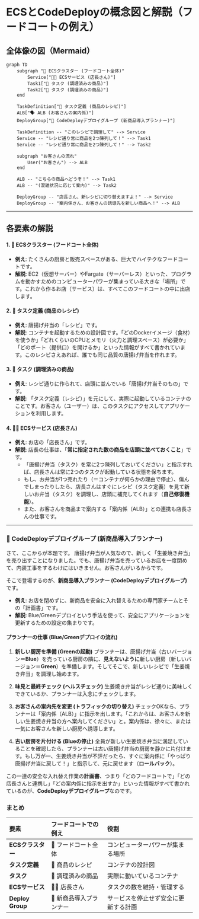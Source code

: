 # ECSとCodeDeployの概念図と解説（フードコートの例え）

## 全体像の図（Mermaid）

```mermaid
graph TD
    subgraph "🏢 ECSクラスター (フードコート全体)"
        Service["👨‍🍳 ECSサービス (店長さん)"]
        Task1["🍱 タスク (調理済みの商品)"]
        Task2["🍱 タスク (調理済みの商品)"]
    end

    TaskDefinition["📝 タスク定義 (商品のレシピ)"]
    ALB["🗣️ ALB (お客さんの案内係)"]
    DeployGroup["👷 CodeDeployデプロイグループ (新商品導入プランナー)"]

    TaskDefinition -- "このレシピで調理して" --> Service
    Service -- "レシピ通り常に商品を2つ陳列して！" --> Task1
    Service -- "レシピ通り常に商品を2つ陳列して！" --> Task2

    subgraph "お客さんの流れ"
        User("お客さん") --> ALB
    end
    
    ALB -- "こちらの商品へどうぞ！" --> Task1
    ALB -- "(混雑状況に応じて案内)" --> Task2

    DeployGroup -- "店長さん、新レシピに切り替えますよ！" --> Service
    DeployGroup -- "案内係さん、お客さんの誘導先を新しい商品へ！" --> ALB
```

---

## 各要素の解説

#### 1. 🏢 ECSクラスター (フードコート全体)
*   **例え**: たくさんの厨房と販売スペースがある、巨大でハイテクなフードコートです。
*   **解説**: EC2（仮想サーバー）やFargate（サーバーレス）といった、プログラムを動かすためのコンピューターパワーが集まっている大きな「場所」です。これから作るお店（サービス）は、すべてこのフードコートの中に出店します。

#### 2. 📝 タスク定義 (商品のレシピ)
*   **例え**: 唐揚げ弁当の「レシピ」です。
*   **解説**: コンテナを起動するための設計図です。「どのDockerイメージ（食材）を使うか」「どれくらいのCPUとメモリ（火力と調理スペース）が必要か」「どのポート（提供口）を開けるか」といった情報がすべて書かれています。このレシピさえあれば、誰でも同じ品質の唐揚げ弁当を作れます。

#### 3. 🍱 タスク (調理済みの商品)
*   **例え**: レシピ通りに作られて、店頭に並んでいる「唐揚げ弁当そのもの」です。
*   **解説**: 「タスク定義（レシピ）」を元にして、実際に起動しているコンテナのことです。お客さん（ユーザー）は、このタスクにアクセスしてアプリケーションを利用します。

#### 4. 👨‍🍳 ECSサービス (店長さん)
*   **例え**: お店の「店長さん」です。
*   **解説**: 店長の仕事は、「**常に指定された数の商品を店頭に並べておくこと**」です。
    *   「唐揚げ弁当（タスク）を常に2つ陳列しておいてください」と指示すれば、店長さんは常に2つのタスクが起動している状態を保ちます。
    *   もし、お弁当が1つ売れたり（＝コンテナが何らかの理由で停止）、傷んでしまったりしたら、店長さんはすぐにレシピ（タスク定義）を見て新しいお弁当（タスク）を調理し、店頭に補充してくれます（**自己修復機能**）。
    *   また、お客さんを商品まで案内する「案内係（ALB）」との連携も店長さんの仕事です。

---

### 🚀 CodeDeployデプロイグループ (新商品導入プランナー)

さて、ここからが本題です。
唐揚げ弁当が人気なので、新しく「生姜焼き弁当」を売り出すことになりました。でも、唐揚げ弁当を売っているお店を一度閉めて、内装工事をするわけにはいきません。お客さんがいるからです。

そこで登場するのが、**新商品導入プランナー (CodeDeployデプロイグループ)** です。

*   **例え**: お店を閉めずに、新商品を安全に入れ替えるための専門家チームとその「計画書」です。
*   **解説**: Blue/Greenデプロイという手法を使って、安全にアプリケーションを更新するための設定の集まりです。

#### プランナーの仕事 (Blue/Greenデプロイの流れ)

1.  **新しい厨房を準備 (Greenの起動)**
    プランナーは、唐揚げ弁当（古いバージョン＝**Blue**）を売っている厨房の隣に、**見えないように**新しい厨房（新しいバージョン＝**Green**）を準備します。そしてそこで、新しいレシピで「生姜焼き弁当」を調理し始めます。

2.  **味見と最終チェック (ヘルスチェック)**
    生姜焼き弁当がレシピ通りに美味しくできているか、プランナーは入念にチェックします。

3.  **お客さんの案内先を変更 (トラフィックの切り替え)**
    チェックOKなら、プランナーは「案内係（ALB）」に指示を出します。「これからは、お客さんを新しい生姜焼き弁当の方へ案内してください」と。案内係は、徐々に、または一気にお客さんを新しい厨房へ誘導します。

4.  **古い厨房を片付ける (Blueの停止)**
    全員が新しい生姜焼き弁当に満足していることを確認したら、プランナーは古い唐揚げ弁当の厨房を静かに片付けます。もし万が一、生姜焼き弁当が不評だったら、すぐに案内係に「やっぱり唐揚げ弁当に戻して！」と指示して、元に戻せます（**ロールバック**）。

この一連の安全な入れ替え作業の**計画書**、つまり「どのフードコートで」「どの店長さんと連携し」「どの案内係に指示を出すか」といった情報がすべて書かれているのが、**CodeDeployデプロイグループ**なのです。

### まとめ

| 要素 | フードコートでの例え | 役割 |
| :--- | :--- | :--- |
| **ECSクラスター** | 🏢 フードコート全体 | コンピューターパワーが集まる場所 |
| **タスク定義** | 📝 商品のレシピ | コンテナの設計図 |
| **タスク** | 🍱 調理済みの商品 | 実際に動いているコンテナ |
| **ECSサービス** | 👨‍🍳 店長さん | タスクの数を維持・管理する |
| **Deploy Group** | 👷 新商品導入プランナー | サービスを停止せず安全に更新する計画 |
